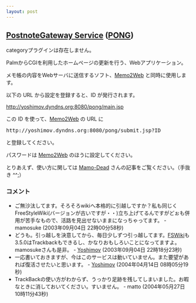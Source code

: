 ```yaml
---
layout: post
---
```

<h2><a href="/?page=PostnoteGateway+Service" class="wikipage">PostnoteGateway Service</a> (<a href="/?page=PostnoteGateway+Service" class="wikipage">PONG</a>)</h2>
<p><span class="error">categoryプラグインは存在しません。</span></p>
<p>PalmからCGIを利用したホームページの更新を行う、Webアプリケーション。</p>
<p>メモ帳の内容をWebサーバに送信するソフト、<a href="http://tech.ry2l.cz/memo2web.php">Memo2Web</a> と同時に使用します。</p>
<p>以下の URL から設定を登録すると、ID が発行されます。</p>
<p><a href="http://yoshimov.dyndns.org:8080/pong/main.jsp">http://yoshimov.dyndns.org:8080/pong/main.jsp</a></p>
<p>この ID を使って、<a href="http://tech.ry2l.cz/memo2web.php">Memo2Web</a> の URL に</p>
<pre>http://yoshimov.dyndns.org:8080/pong/submit.jsp?ID
</pre>
<p>と登録してください。</p>
<p>パスワードは <a href="http://tech.ry2l.cz/memo2web.php">Memo2Web</a> のほうに設定してください。</p>
<p>とりあえず、使い方に関しては <a href="http://mamosuke.web.infoseek.co.jp/">Mamo-Dead</a> さんの記事をご覧ください。（手抜き ^^;）</p>
<h3>コメント</h3>
<ul>
<li>ご無沙汰してます。そろそろwikiへ本格的に引越しですか？私も同じくFreeStyleWiki(バージョンが古いですが・・)立ち上げてるんですがどぉも併用が苦手なもので、活路を見出せないままになっちゃってます。 - mamosuke (2003年09月04日 22時00分58秒)</li>
<li>どうも。引っ越しを決意してから、毎日少しずつ引っ越してます。<a href="http://fswiki.poi.jp/">FSWiki</a>も3.5.0はTrackbackもできるし、かなりおもしろいことになってますよ。mamosukeさんも是非。 - <a href="/?page=Yoshimov" class="wikipage">Yoshimov</a> (2003年09月04日 22時18分23秒)</li>
<li>一応書いておきますが、今はこのサービスは動いていません。また要望があれば復活させたいと思います。 - <a href="/?page=Yoshimov" class="wikipage">Yoshimov</a> (2004年04月14日 08時05分19秒)</li>
<li>TrackBackの使い方がわからず、うっかり足跡を残してしまいました。お暇なときに消しておいてください。すいません。 - matto (2004年05月27日 10時11分43秒)</li>
</ul>
